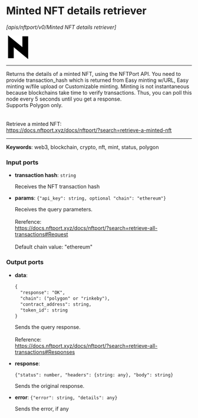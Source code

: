 # Minted NFT details retriever

_[apis/nftport/v0/Minted NFT details retriever]_

![icon](</assets/icons/352b98b2-6df6-4a21-93e1-a31cf5b9311d.png>)

---

Returns the details of a minted NFT, using the NFTPort API. You need to provide transaction_hash which is returned from Easy minting w/URL, Easy minting w/file upload or Customizable minting. Minting is not instantaneous because blockchains take time to verify transactions. Thus, you can poll this node every 5 seconds until you get a response.<br>
Supports Polygon only.<br>
<br>
<br>
Retrieve a minted NFT:<br>
https://docs.nftport.xyz/docs/nftport/?search=retrieve-a-minted-nft<br>

---

__Keywords__: web3, blockchain, crypto, nft, mint, status, polygon

### Input ports

* __transaction hash__: ` string `

    Receives the NFT transaction hash<br>


* __params__: ` {"api_key": string, optional "chain": "ethereum"} `

    Receives the query parameters.<br>
    <br>
    Rerefence:<br>
    https://docs.nftport.xyz/docs/nftport/?search=retrieve-all-transactions#Request<br>
    <br>
    Default chain value: "ethereum"<br>

### Output ports

* __data__: 
    ```
    {
      "response": "OK",
      "chain": ("polygon" or "rinkeby"),
      "contract_address": string,
      "token_id": string
    }
    ```

    Sends the query response.<br>
    <br>
    Reference:<br>
    https://docs.nftport.xyz/docs/nftport/?search=retrieve-all-transactions#Responses<br>


* __response__: 
    ```
    {"status": number, "headers": {string: any}, "body": string}
    ```

    Sends the original response.<br>


* __error__: ` {"error": string, "details": any} `

    Sends the error, if any<br>

